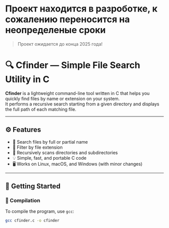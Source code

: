 # Проект находится в разроботке, к сожалению переносится на неопределеные сроки
> Проект ожидается до конца 2025 года!



# 🔍 Cfinder — Simple File Search Utility in C

**Cfinder** is a lightweight command-line tool written in C that helps you quickly find files by name or extension on your system.  
It performs a recursive search starting from a given directory and displays the full path of each matching file.

---

## ⚙️ Features

- 🔎 Search files by full or partial name
- 🧩 Filter by file extension
- 📁 Recursively scans directories and subdirectories
- 💡 Simple, fast, and portable C code
- 🖥️ Works on Linux, macOS, and Windows (with minor changes)

---

## 🚀 Getting Started

### 🔧 Compilation

To compile the program, use `gcc`:

```bash
gcc cfinder.c -o cfinder
